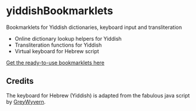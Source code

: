 # yiddishBookmarklets
Bookmarklets for Yiddish dictionaries, keyboard input and transliteration
- Online dictionary lookup helpers for Yiddish
- Transliteration functions for Yiddish
- Virtual keyboard for Hebrew script

[Get the ready-to-use bookmarklets here](https://pod-o-mart.github.io/yiddishBookmarklets/)

Credits
-------

The keyboard for Hebrew (Yiddish) is adapted from the fabulous java script by [GreyWyvern](http://www.greywyvern.com/code/javascript/keyboard).
